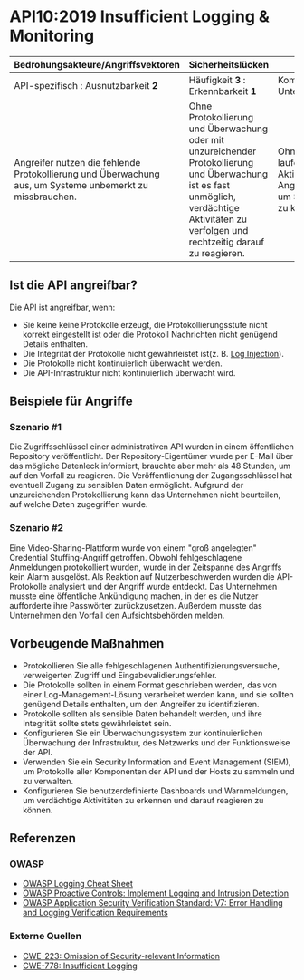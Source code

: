 # API10:2019 Insufficient Logging & Monitoring

| Bedrohungsakteure/Angriffsvektoren | Sicherheitslücken | Auswirkungen |
| - | - | - |
| API-spezifisch : Ausnutzbarkeit **2** | Häufigkeit **3** : Erkennbarkeit **1** | Komplexität **2** : Unternehmensspezifisch |
| Angreifer nutzen die fehlende Protokollierung und Überwachung aus, um Systeme unbemerkt zu missbrauchen. | Ohne Protokollierung und Überwachung oder mit unzureichender Protokollierung und Überwachung ist es fast unmöglich, verdächtige Aktivitäten zu verfolgen und rechtzeitig darauf zu reagieren. | Ohne Einblick in laufende bösartige Aktivitäten haben Angreifer genügend Zeit, um Systeme vollständig zu kompromittieren. |

## Ist die API angreifbar?

Die API ist angreifbar, wenn:

* Sie keine keine Protokolle erzeugt, die Protokollierungsstufe nicht korrekt eingestellt ist oder die Protokoll Nachrichten nicht genügend Details enthalten.
* Die Integrität der Protokolle nicht gewährleistet ist(z. B. [Log Injection][1]).
* Die Protokolle nicht kontinuierlich überwacht werden.
* Die API-Infrastruktur nicht kontinuierlich überwacht wird.

## Beispiele für Angriffe

### Szenario #1

Die Zugriffsschlüssel einer administrativen API wurden in einem öffentlichen Repository veröffentlicht. Der
Repository-Eigentümer wurde per E-Mail über das mögliche Datenleck informiert, brauchte aber mehr als
48 Stunden, um auf den Vorfall zu reagieren. Die Veröffentlichung der Zugangsschlüssel hat eventuell
Zugang zu sensiblen Daten ermöglicht. Aufgrund der unzureichenden Protokollierung kann das Unternehmen nicht beurteilen, auf welche Daten zugegriffen wurde.

### Szenario #2

Eine Video-Sharing-Plattform wurde von einem "groß angelegten" Credential Stuffing-Angriff getroffen.
Obwohl fehlgeschlagene Anmeldungen protokolliert wurden, wurde in der Zeitspanne des Angriffs kein Alarm ausgelöst.
Als Reaktion auf Nutzerbeschwerden wurden die API-Protokolle analysiert und der Angriff wurde entdeckt. Das Unternehmen musste eine öffentliche Ankündigung machen, in der es die Nutzer aufforderte ihre Passwörter zurückzusetzen. Außerdem musste das Unternehmen den Vorfall den Aufsichtsbehörden melden.

## Vorbeugende Maßnahmen

* Protokollieren Sie alle fehlgeschlagenen Authentifizierungsversuche, verweigerten Zugriff und Eingabevalidierungsfehler.
* Die Protokolle sollten in einem Format geschrieben werden, das von einer Log-Management-Lösung verarbeitet werden kann, und sie sollten genügend Details enthalten, um den Angreifer zu identifizieren.
* Protokolle sollten als sensible Daten behandelt werden, und ihre Integrität sollte stets gewährleistet sein.
* Konfigurieren Sie ein Überwachungssystem zur kontinuierlichen Überwachung der Infrastruktur, des Netzwerks und der Funktionsweise der API.
* Verwenden Sie ein Security Information and Event Management (SIEM), um Protokolle aller Komponenten der API und der Hosts zu sammeln und zu verwalten.
* Konfigurieren Sie benutzerdefinierte Dashboards und Warnmeldungen, um verdächtige Aktivitäten zu erkennen und darauf reagieren zu können.

## Referenzen

### OWASP

* [OWASP Logging Cheat Sheet][2]
* [OWASP Proactive Controls: Implement Logging and Intrusion Detection][3]
* [OWASP Application Security Verification Standard: V7: Error Handling and
  Logging Verification Requirements][4]

### Externe Quellen

* [CWE-223: Omission of Security-relevant Information][5]
* [CWE-778: Insufficient Logging][6]

[1]: https://www.owasp.org/index.php/Log_Injection
[2]: https://www.owasp.org/index.php/Logging_Cheat_Sheet
[3]: https://www.owasp.org/index.php/OWASP_Proactive_Controls
[4]: https://github.com/OWASP/ASVS/blob/master/4.0/en/0x15-V7-Error-Logging.md
[5]: https://cwe.mitre.org/data/definitions/223.html
[6]: https://cwe.mitre.org/data/definitions/778.html

